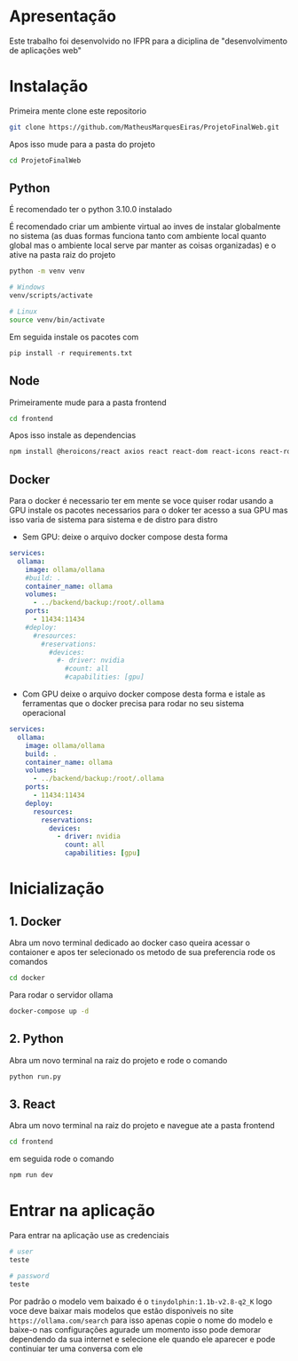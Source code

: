 # Apresentação
Este trabalho foi desenvolvido no IFPR para a diciplina de "desenvolvimento de aplicações web" 

# Instalação
Primeira mente clone este repositorio
```bash
git clone https://github.com/MatheusMarquesEiras/ProjetoFinalWeb.git
```

Apos isso mude para a pasta do projeto
```bash
cd ProjetoFinalWeb
```

## Python
É recomendado ter o python 3.10.0 instalado

É recomendado criar um ambiente virtual ao inves de instalar globalmente no sistema (as duas formas funciona tanto com ambiente local quanto global mas o ambiente local serve par manter as coisas organizadas) e o ative na pasta raiz do projeto

```bash
python -m venv venv

# Windows
venv/scripts/activate

# Linux
source venv/bin/activate
```
Em seguida instale os pacotes com

```python
pip install -r requirements.txt
```

## Node
Primeiramente mude para a pasta frontend

```bash
cd frontend
```

Apos isso instale as dependencias
```bash
npm install @heroicons/react axios react react-dom react-icons react-router-dom
```

## Docker
Para o docker é necessario ter em mente se voce quiser rodar usando a GPU instale os pacotes necessarios para o doker ter acesso a sua GPU mas isso varia de sistema para sistema e de distro para distro

- Sem GPU:
deixe o arquivo docker compose desta forma

```yml
services:
  ollama:
    image: ollama/ollama
    #build: .
    container_name: ollama
    volumes:
      - ../backend/backup:/root/.ollama
    ports:
      - 11434:11434
    #deploy:
      #resources:
        #reservations:
          #devices:
            #- driver: nvidia
              #count: all
              #capabilities: [gpu]
```

- Com GPU
deixe o arquivo docker compose desta forma e istale as ferramentas que o docker precisa para rodar no seu sistema operacional
```yml
services:
  ollama:
    image: ollama/ollama
    build: .
    container_name: ollama
    volumes:
      - ../backend/backup:/root/.ollama
    ports:
      - 11434:11434
    deploy:
      resources:
        reservations:
          devices:
            - driver: nvidia
              count: all
              capabilities: [gpu]
```

# Inicialização

## 1. Docker 
Abra um novo terminal dedicado ao docker caso queira acessar o contaioner e apos ter selecionado os metodo de sua preferencia rode os comandos

```bash
cd docker
```

Para rodar o servidor ollama

```bash
docker-compose up -d
``` 

## 2. Python 
Abra um novo terminal na raiz do projeto e rode o comando 

```bash
python run.py
```

## 3. React

Abra um novo terminal na raiz do projeto e navegue ate a pasta frontend
```bash
cd frontend
```

em seguida rode o comando 
```bash
npm run dev
```

# Entrar na aplicação
Para entrar na aplicação use as credenciais 
```bash
# user
teste

# password
teste
```

Por padrão o modelo vem baixado é o ```tinydolphin:1.1b-v2.8-q2_K``` logo voce deve baixar mais modelos que estão disponiveis no site ```https://ollama.com/search``` para isso apenas copie o nome do modelo e baixe-o nas configurações agurade um momento isso pode demorar dependendo da sua internet e selecione ele quando ele aparecer e pode continuiar ter uma conversa com ele